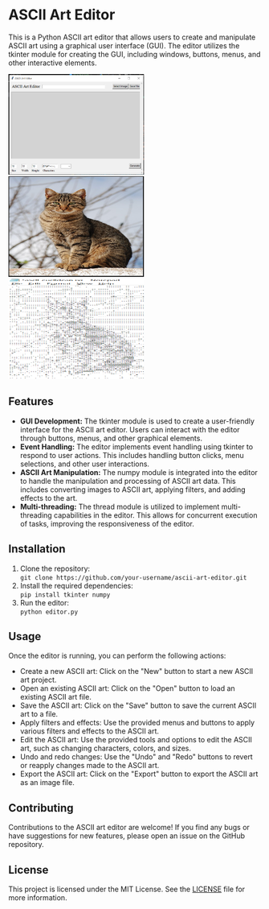 <h1>ASCII Art Editor</h1>
  <p>This is a Python ASCII art editor that allows users to create and manipulate ASCII art using a graphical user interface (GUI). The editor utilizes the tkinter module for creating the GUI, including windows, buttons, menus, and other interactive elements.</p>
 <img src="1.png" width="270px" height="200px">
 <img src="2.png" width="270px" height="200px">
 <img src="3.png" width="270px" height="200px">
  <h2>Features</h2>
  <ul>
    <li><strong>GUI Development:</strong> The tkinter module is used to create a user-friendly interface for the ASCII art editor. Users can interact with the editor through buttons, menus, and other graphical elements.</li>
    <li><strong>Event Handling:</strong> The editor implements event handling using tkinter to respond to user actions. This includes handling button clicks, menu selections, and other user interactions.</li>
    <li><strong>ASCII Art Manipulation:</strong> The numpy module is integrated into the editor to handle the manipulation and processing of ASCII art data. This includes converting images to ASCII art, applying filters, and adding effects to the art.</li>
    <li><strong>Multi-threading:</strong> The thread module is utilized to implement multi-threading capabilities in the editor. This allows for concurrent execution of tasks, improving the responsiveness of the editor.</li>
  </ul>

  <h2>Installation</h2>
  <ol>
    <li>Clone the repository:<br>
      <code>git clone https://github.com/your-username/ascii-art-editor.git</code></li>
    <li>Install the required dependencies:<br>
      <code>pip install tkinter numpy</code></li>
    <li>Run the editor:<br>
      <code>python editor.py</code></li>
  </ol>

  <h2>Usage</h2>
  <p>Once the editor is running, you can perform the following actions:</p>
  <ul>
    <li>Create a new ASCII art: Click on the "New" button to start a new ASCII art project.</li>
    <li>Open an existing ASCII art: Click on the "Open" button to load an existing ASCII art file.</li>
    <li>Save the ASCII art: Click on the "Save" button to save the current ASCII art to a file.</li>
    <li>Apply filters and effects: Use the provided menus and buttons to apply various filters and effects to the ASCII art.</li>
    <li>Edit the ASCII art: Use the provided tools and options to edit the ASCII art, such as changing characters, colors, and sizes.</li>
    <li>Undo and redo changes: Use the "Undo" and "Redo" buttons to revert or reapply changes made to the ASCII art.</li>
    <li>Export the ASCII art: Click on the "Export" button to export the ASCII art as an image file.</li>
  </ul>

  <h2>Contributing</h2>
  <p>Contributions to the ASCII art editor are welcome! If you find any bugs or have suggestions for new features, please open an issue on the GitHub repository.</p>

  <h2>License</h2>
  <p>This project is licensed under the MIT License. See the <a href="LICENSE">LICENSE</a> file for more information.</p>
